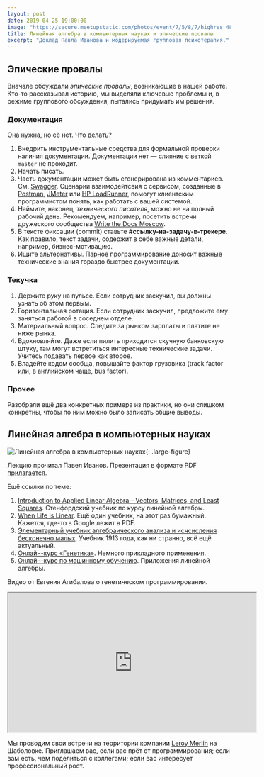 ```yaml
---
layout: post
date: 2019-04-25 19:00:00
image: "https://secure.meetupstatic.com/photos/event/7/5/8/7/highres_480510087.jpeg"
title: Линейная алгебра в компьютерных науках и эпические провалы
excerpt: "Доклад Павла Иванова и модерируемая групповая психотерапия."
---
```


## Эпические провалы

Вначале обсуждали *эпические провалы*, возникающие в нашей работе. Кто-то рассказывал историю, мы выделяли ключевые проблемы и, в режиме группового обсуждения, пытались придумать им решения.

### Документация

Она нужна, но её нет. Что делать?

1. Внедрить инструментальные средства для формальной проверки наличия документации. Документации нет&nbsp;&mdash; слияние с веткой `master` не проходит.
1. Начать писать.
1. Часть документации может быть сгенерирована из комментариев. См. [Swagger](https://swagger.io/). Сценарии взаимодейтсвия с сервисом, созданные в [Postman](https://www.getpostman.com/), [JMeter](https://jmeter.apache.org/) или [HP LoadRunner](https://www.microfocus.com/ru-ru/products/loadrunner-load-testing/overview), помогут клиентским программистом понять, как работать с вашей системой.
1. Наймите, наконец, *технического писателя*, можно не на полный рабочий день. Рекомендуем, например, посетить встречи дружеского сообщества [Write the Docs Moscow](https://www.meetup.com/ru-RU/Write-the-Docs-Moscow/).
1. В тексте фиксации (commit) ставьте **#ссылку-на-задачу-в-трекере**. Как правило, текст задачи, содержит в себе важные детали, например, бизнес-мотивацию.
1. Ищите альтернативы. Парное программирование доносит важные технические знания гораздо быстрее документации.

### Текучка

1. Держите руку на пульсе. Если сотрудник заскучил, вы должны узнать об этом первым.
1. Горизонтальная ротация. Если сотрудник заскучил, предложите ему заняться работой в соседнем отделе.
1. Материальный вопрос. Следите за рынком зарплаты и платите не ниже рынка.
1. Вдохновляйте. Даже если пилить приходится скучную банковскую штуку, там могут встретиться интересные технические задачи. Учитесь подавать первое как второе.
1. Владейте кодом сообща, повышайте фактор грузовика (track factor или, в английском чаще, bus factor).

### Прочее

Разобрали ещё два конкретных примера из практики, но они слишком конкретны, чтобы по ним можно было записать общие выводы.

## Линейная алгебра в компьютерных науках

![Линейная алгебра в компьютерных науках](https://secure.meetupstatic.com/photos/event/5/b/a/8/highres_480743464.jpeg){: .large-figure}

Лекцию прочитал Павел Иванов. Презентация в формате PDF [прилагается](/downloads/la-in-cs.pdf).

Ещё ссылки по теме:

1. [Introduction to Applied Linear Algebra – Vectors, Matrices, and Least Squares](http://vmls-book.stanford.edu/). Стенфордский учебник по курсу линейной алгебры.
1. [When Life is Linear](https://www.amazon.com/When-Linear-Anneli-Mathematical-Library/dp/0883856492). Ещё один учебник, на этот раз бумажный. Кажется, где-то в Google лежит в PDF.
1. [Элементарный учебник алгебраического анализа и исчсисления бесконечно малых](http://www.mathesis.ru/book/cesaro1/). Учебник 1913 года, как ни странно, всё ещё актуальный.
1. [Онлайн-курс &laquo;Генетика&raquo;](https://openedu.ru/course/msu/GENETICS/). Немного прикладного применения.
1. [Онлайн-курс по машинному обучению](https://github.com/Yorko/mlcourse.ai/wiki/About-the-course-(in-Russian)). Приложения линейной алгебры.

Видео от Евгения Агибалова о генетическом программировании.

<div class="video">
  <iframe width="560" height="315" src="https://www.youtube.com/embed/4YKFw2KZA5o" allow="accelerometer; autoplay; encrypted-media; gyroscope; picture-in-picture" allowfullscreen></iframe>
</div>

Мы проводим свои встречи на территории компании [Leroy Merlin](https://rebrand.ly/IT_LM) на Шаболовке. Приглашаем вас, если вас прёт от программирования; если вам есть, чем поделиться с коллегами; если вас интересует профессиональный рост.
